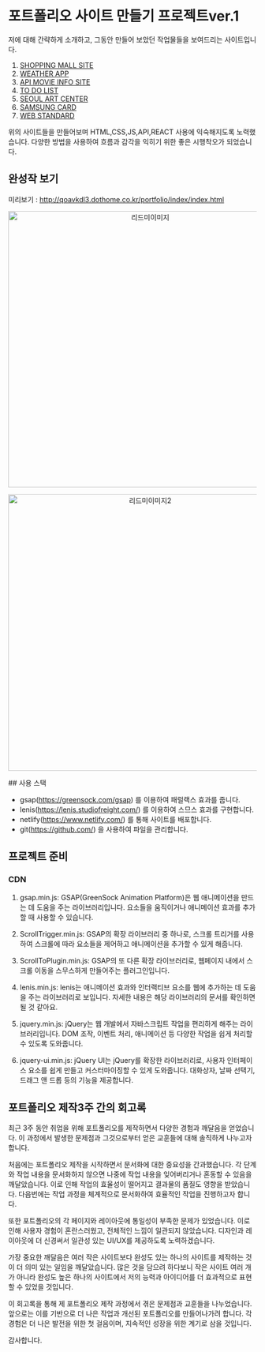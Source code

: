 # 포트폴리오 사이트 만들기 프로젝트ver.1

저에 대해 간략하게 소개하고, 그동안 만들어 보았던 작업물들을 보여드리는 사이트입니다.

1. [SHOPPING MALL SITE](https://remarkable-monstera-25cfcc.netlify.app/)
2. [WEATHER APP](https://monumental-hummingbird-b0c3ee.netlify.app/)
3. [API MOVIE INFO SITE](https://celebrated-torte-ecf85d.netlify.app/)
4. [TO DO LIST](https://celebrated-baklava-2ccfb5.netlify.app/)
5. [SEOUL ART CENTER](http://qoavkdl4.dothome.co.kr/seoulartscenter/index.html)
6. [SAMSUNG CARD](https://elegant-klepon-3fd064.netlify.app/)
7. [WEB STANDARD](https://celadon-griffin-6a779d.netlify.app/)

위의 사이트들을 만들어보며 HTML,CSS,JS,API,REACT 사용에 익숙해지도록 노력했습니다.
다양한 방법을 사용하여 흐름과 감각을 익히기 위한 좋은 시행착오가 되었습니다.

## 완성작 보기

미리보기 : http://qoavkdl3.dothome.co.kr/portfolio/index/index.html
<p align="center"><img width="560" alt="리드미이미지" src="https://github.com/Parkseolmin/New_Portfolio/assets/76764414/a93dba32-31d7-4b3b-8af7-11b738dd3cdd"></p>
<p align="center"><img width="560" alt="리드미이미지2" src="https://github.com/Parkseolmin/New_Portfolio/assets/76764414/e1d6ed31-b72b-403a-8bad-a268e510ed16"></p>
## 사용 스택

- gsap(https://greensock.com/gsap) 를 이용하여 패럴랙스 효과를 줍니다.
- lenis(https://lenis.studiofreight.com/) 를 이용하여 스므스 효과를 구현합니다.
- netlify(https://www.netlify.com/) 를 통해 사이트를 배포합니다.
- git(https://github.com/) 을 사용하여 파일을 관리합니다.

## 프로젝트 준비

### CDN
1. gsap.min.js: GSAP(GreenSock Animation Platform)은 웹 애니메이션을 만드는 데 도움을 주는 라이브러리입니다. 요소들을 움직이거나 애니메이션 효과를 추가할 때 사용할 수 있습니다.

2. ScrollTrigger.min.js: GSAP의 확장 라이브러리 중 하나로, 스크롤 트리거를 사용하여 스크롤에 따라 요소들을 제어하고 애니메이션을 추가할 수 있게 해줍니다.

3. ScrollToPlugin.min.js: GSAP의 또 다른 확장 라이브러리로, 웹페이지 내에서 스크롤 이동을 스무스하게 만들어주는 플러그인입니다.

4. lenis.min.js: lenis는 애니메이션 효과와 인터랙티브 요소를 웹에 추가하는 데 도움을 주는 라이브러리로 보입니다. 자세한 내용은 해당 라이브러리의 문서를 확인하면 될 것 같아요.

5. jquery.min.js: jQuery는 웹 개발에서 자바스크립트 작업을 편리하게 해주는 라이브러리입니다. DOM 조작, 이벤트 처리, 애니메이션 등 다양한 작업을 쉽게 처리할 수 있도록 도와줍니다.

6. jquery-ui.min.js: jQuery UI는 jQuery를 확장한 라이브러리로, 사용자 인터페이스 요소를 쉽게 만들고 커스터마이징할 수 있게 도와줍니다. 대화상자, 날짜 선택기, 드래그 앤 드롭 등의 기능을 제공합니다.

## 포트폴리오 제작3주 간의 회고록

최근 3주 동안 취업을 위해 포트폴리오를 제작하면서 다양한 경험과 깨달음을 얻었습니다. 이 과정에서 발생한 문제점과 그것으로부터 얻은 교훈들에 대해 솔직하게 나누고자 합니다.

처음에는 포트폴리오 제작을 시작하면서 문서화에 대한 중요성을 간과했습니다. 각 단계와 작업 내용을 문서화하지 않으면 나중에 작업 내용을 잊어버리거나 혼동할 수 있음을 깨달았습니다. 이로 인해 작업의 효율성이 떨어지고 결과물의 품질도 영향을 받았습니다. 다음번에는 작업 과정을 체계적으로 문서화하여 효율적인 작업을 진행하고자 합니다.

또한 포트폴리오의 각 페이지와 레이아웃에 통일성이 부족한 문제가 있었습니다. 이로 인해 사용자 경험이 혼란스러웠고, 전체적인 느낌이 일관되지 않았습니다. 디자인과 레이아웃에 더 신경써서 일관성 있는 UI/UX를 제공하도록 노력하겠습니다.

가장 중요한 깨달음은 여러 작은 사이트보다 완성도 있는 하나의 사이트를 제작하는 것이 더 의미 있는 일임을 깨달았습니다. 많은 것을 담으려 하다보니 작은 사이트 여러 개가 아니라 완성도 높은 하나의 사이트에서 저의 능력과 아이디어를 더 효과적으로 표현할 수 있었을 것입니다.

이 회고록을 통해 제 포트폴리오 제작 과정에서 겪은 문제점과 교훈들을 나누었습니다. 앞으로는 이를 기반으로 더 나은 작업과 개선된 포트폴리오를 만들어나가려 합니다. 각 경험은 더 나은 발전을 위한 첫 걸음이며, 지속적인 성장을 위한 계기로 삼을 것입니다.

감사합니다.

